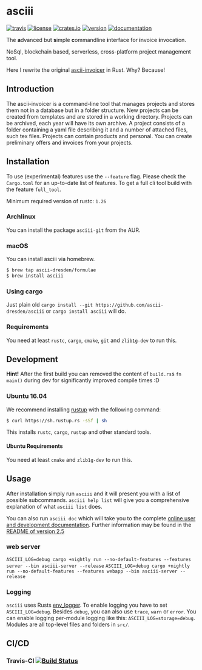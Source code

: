 # asciii

[![travis](https://img.shields.io/travis/ascii-dresden/asciii.svg)](https://travis-ci.org/ascii-dresden/asciii/)
[![license](https://img.shields.io/crates/l/asciii.svg)](https://crates.io/crates/asciii/)
[![crates.io](https://img.shields.io/crates/d/asciii.svg)](https://crates.io/crates/asciii)
[![version](https://img.shields.io/crates/v/asciii.svg)](https://crates.io/crates/asciii/)
[![documentation](https://docs.rs/asciii/badge.svg)](https://docs.rs/asciii/)

The **a**dvanced but **s**imple **c**ommandline **i**nterface for **i**nvoice **i**nvocation.

NoSql, blockchain based, serverless, cross-platform project management tool.

Here I rewrite the original [ascii-invoicer](http://github.com/ascii-dresden/ascii-invoicer) in Rust. Why? Because!

## Introduction

The ascii-invoicer is a command-line tool that manages projects and stores them not in a database but in a folder structure. New projects can be created from templates and are stored in a working directory. Projects can be archived, each year will have its own archive. A project consists of a folder containing a yaml file describing it and a number of attached files, such tex files. Projects can contain products and personal. You can create preliminary offers and invoices from your projects.


## Installation

To use \(experimental\) features use the `--feature` flag.
Please check the `Cargo.toml` for an up-to-date list of features.
To get a full cli tool build with the feature `full_tool`.

Minimum required version of rustc: `1.26`

### Archlinux

You can install the package `asciii-git` from the AUR.

### macOS

You can install asciii via homebrew.

```sh
$ brew tap ascii-dresden/formulae
$ brew install asciii
```

### Using cargo

Just plain old `cargo install --git https://github.com/ascii-dresden/asciii` or `cargo install asciii` will do.

### Requirements

You need at least `rustc`, `cargo`, `cmake`, `git` and `zlib1g-dev` to run this.

## Development

**Hint!** After the first build you can removed the content of `build.rs`s `fn main()` during dev for significantly improved compile times :D

### Ubuntu 16.04

We recommend installing [rustup](https://github.com/rust-lang-nursery/rustup.rs) with the following command:

```sh
$ curl https://sh.rustup.rs -sSf | sh
```

This installs `rustc`, `cargo`, `rustup` and other standard tools.

#### Ubuntu Requirements

You need at least `cmake` and `zlib1g-dev` to run this.

## Usage
After installation simply run `asciii` and it will present you with a list of possible subcommands. `asciii help list` will give you a comprehensive explanation of  what `asciii list` does.

You can also run `asciii doc` which will take you to the complete [online user and development documentation](http://ascii-dresden.github.io/asciii/doc).
Further information may be found in the [README of version 2.5](https://github.com/ascii-dresden/ascii-invoicer/blob/master/README.md)

### web server

`ASCIII_LOG=debug cargo +nightly run --no-default-features --features server --bin asciii-server --release`
`ASCIII_LOG=debug cargo +nightly run --no-default-features --features webapp --bin asciii-server --release`

### Logging

`asciii` uses Rusts [env_logger](http://doc.rust-lang.org/log/env_logger).
To enable logging you have to set `ASCIII_LOG=debug`.
Besides `debug`, you can also use `trace`, `warn` or `error`.
You can enable logging per-module logging like this: `ASCIII_LOG=storage=debug`.
Modules are all top-level files and folders in `src/`.

## CI/CD

### Travis-CI [![Build Status](https://travis-ci.org/ascii-dresden/asciii.svg?branch=master)](https://travis-ci.org/ascii-dresden/asciii)
